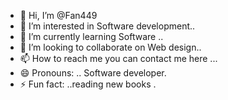 - 👋 Hi, I’m @Fan449
- 👀 I’m interested in Software development..
- 🌱 I’m currently learning  Software ..
- 💞️ I’m looking to collaborate on Web design..
- 📫 How to reach me  you can contact me here ...
- 😄 Pronouns: .. Software developer.
- ⚡ Fun fact: ..reading new books .

<!---
Fan449/Fan449 is a ✨ special ✨ repository because its `README.md` (this file) appears on your GitHub profile.
You can click the Preview link to take a look at your changes.
--->
